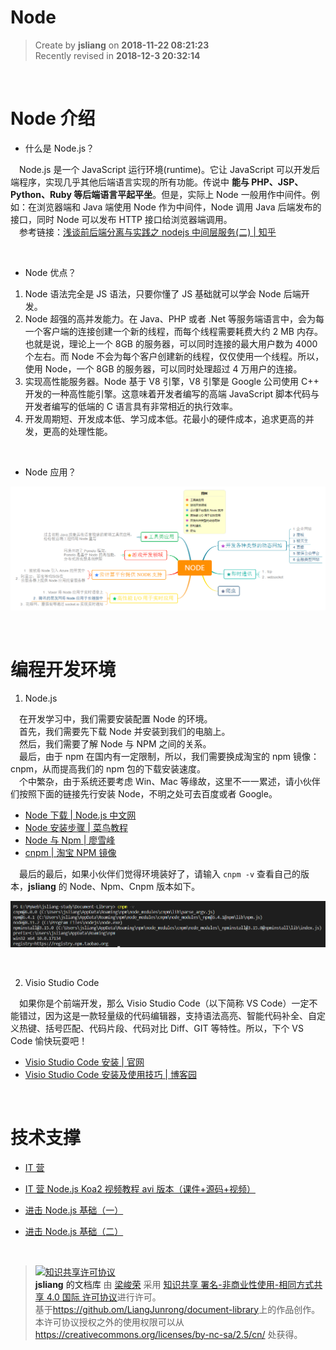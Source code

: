 Node
===

> Create by **jsliang** on **2018-11-22 08:21:23**  
> Recently revised in **2018-12-3 20:32:14**

<br>

# Node 介绍

* 什么是 Node.js？

&emsp;Node.js 是一个 JavaScript 运行环境(runtime)。它让 JavaScript 可以开发后端程序，实现几乎其他后端语言实现的所有功能。传说中 **能与 PHP、JSP、Python、Ruby 等后端语言平起平坐**。但是，实际上 Node 一般用作中间件。例如：在浏览器端和 Java 端使用 Node 作为中间件，Node 调用 Java 后端发布的接口，同时 Node 可以发布 HTTP 接口给浏览器端调用。  
&emsp;参考链接：[浅谈前后端分离与实践之 nodejs 中间层服务(二) | 知乎](https://zhuanlan.zhihu.com/p/30384677)

<br>

* Node 优点？

1. Node 语法完全是 JS 语法，只要你懂了 JS 基础就可以学会 Node 后端开发。
2. Node 超强的高并发能力。在 Java、PHP 或者 .Net 等服务端语言中，会为每一个客户端的连接创建一个新的线程，而每个线程需要耗费大约 2 MB 内存。也就是说，理论上一个 8GB 的服务器，可以同时连接的最大用户数为 4000 个左右。而 Node 不会为每个客户创建新的线程，仅仅使用一个线程。所以，使用 Node，一个 8GB 的服务器，可以同时处理超过 4 万用户的连接。
3. 实现高性能服务器。Node 基于 V8 引擎，V8 引擎是 Google 公司使用 C++ 开发的一种高性能引擎。这意味着开发者编写的高端 JavaScript 脚本代码与开发者编写的低端的 C 语言具有非常相近的执行效率。
4. 开发周期短、开发成本低、学习成本低。花最小的硬件成本，追求更高的并发，更高的处理性能。

<br>

* Node 应用？

![图](../../public-repertory/img/other-node-readme-1.png)

<br>

# 编程开发环境

1. Node.js

&emsp;在开发学习中，我们需要安装配置 Node 的环境。  
&emsp;首先，我们需要先下载 Node 并安装到我们的电脑上。  
&emsp;然后，我们需要了解 Node 与 NPM 之间的关系。  
&emsp;最后，由于 npm 在国内有一定限制，所以，我们需要换成淘宝的 npm 镜像：cnpm，从而提高我们的 npm 包的下载安装速度。  
&emsp;个中繁杂，由于系统还要考虑 Win、Mac 等缘故，这里不一一累述，请小伙伴们按照下面的链接先行安装 Node，不明之处可去百度或者 Google。

* [Node 下载 | Node.js 中文网](http://nodejs.cn/download/)
* [Node 安装步骤 | 菜鸟教程](https://www.runoob.com/nodejs/nodejs-install-setup.html)
* [Node 与 Npm | 廖雪峰](https://www.liaoxuefeng.com/wiki/001434446689867b27157e896e74d51a89c25cc8b43bdb3000/00143450141843488beddae2a1044cab5acb5125baf0882000)
* [cnpm | 淘宝 NPM 镜像](https://npm.taobao.org/)

&emsp;最后的最后，如果小伙伴们觉得环境装好了，请输入 `cnpm -v` 查看自己的版本，**jsliang** 的 Node、Npm、Cnpm 版本如下。

![图](../../public-repertory/img/other-node-readme-2.png)

<br>

2. Visio Studio Code

&emsp;如果你是个前端开发，那么 Visio Studio Code（以下简称 VS Code）一定不能错过，因为这是一款轻量级的代码编辑器，支持语法高亮、智能代码补全、自定义热键、括号匹配、代码片段、代码对比 Diff、GIT 等特性。所以，下个 VS Code 愉快玩耍吧！

* [Visio Studio Code 安装 | 官网](https://code.visualstudio.com/)
* [Visio Studio Code 安装及使用技巧 | 博客园](https://www.cnblogs.com/huyong/p/4573041.html)

<br>

# 技术支撑

* [IT 营](https://www.itying.com)
* [IT 营 Node.js Koa2 视频教程 avi 版本（课件+源码+视频）](https://www.itying.com/goods-240.html)

* [进击 Node.js 基础（一）](https://www.imooc.com/learn/348)
* [进击 Node.js 基础（二）](https://www.imooc.com/learn/637)

<br>

> <a rel="license" href="http://creativecommons.org/licenses/by-nc-sa/4.0/"><img alt="知识共享许可协议" style="border-width:0" src="https://i.creativecommons.org/l/by-nc-sa/4.0/88x31.png" /></a><br /><a xmlns:dct="http://purl.org/dc/terms/" property="dct:title">**jsliang** 的文档库</a> 由 <a xmlns:cc="http://creativecommons.org/ns#" href="https://github.com/LiangJunrong/document-library" property="cc:attributionName" rel="cc:attributionURL">梁峻荣</a> 采用 <a rel="license" href="http://creativecommons.org/licenses/by-nc-sa/4.0/">知识共享 署名-非商业性使用-相同方式共享 4.0 国际 许可协议</a>进行许可。<br />基于<a xmlns:dct="http://purl.org/dc/terms/" href="https://github.com/LiangJunrong/document-library" rel="dct:source">https://github.om/LiangJunrong/document-library</a>上的作品创作。<br />本许可协议授权之外的使用权限可以从 <a xmlns:cc="http://creativecommons.org/ns#" href="https://creativecommons.org/licenses/by-nc-sa/2.5/cn/" rel="cc:morePermissions">https://creativecommons.org/licenses/by-nc-sa/2.5/cn/</a> 处获得。